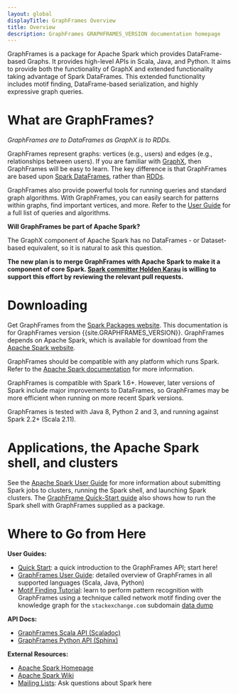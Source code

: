 ```yaml
---
layout: global
displayTitle: GraphFrames Overview
title: Overview
description: GraphFrames GRAPHFRAMES_VERSION documentation homepage
---
```


GraphFrames is a package for Apache Spark which provides DataFrame-based Graphs.
It provides high-level APIs in Scala, Java, and Python.
It aims to provide both the functionality of GraphX and extended functionality taking advantage
of Spark DataFrames.  This extended functionality includes motif finding, DataFrame-based
serialization, and highly expressive graph queries.

# What are GraphFrames?

*GraphFrames are to DataFrames as GraphX is to RDDs.*

GraphFrames represent graphs: vertices (e.g., users) and edges (e.g., relationships between users).
If you are familiar with [GraphX](http://spark.apache.org/docs/latest/graphx-programming-guide.html),
then GraphFrames will be easy to learn.  The key difference is that GraphFrames are based upon
[Spark DataFrames](http://spark.apache.org/docs/latest/sql-programming-guide.html),
rather than [RDDs](http://spark.apache.org/docs/latest/programming-guide.html#resilient-distributed-datasets-rdds).

GraphFrames also provide powerful tools for running queries and standard graph algorithms.
With GraphFrames, you can easily search for patterns within graphs, find important vertices, and more.
Refer to the [User Guide](user-guide.html) for a full list of queries and algorithms.

__Will GraphFrames be part of Apache Spark?__

The GraphX component of Apache Spark has no DataFrames - or Dataset-based equivalent, so it is
natural to ask this question.

**The new plan is to merge GraphFrames with Apache Spark to make it a component of core Spark.
[Spark committer Holden Karau](https://spark.apache.org/committers.html#:~:text=Holden%20Karau,Netflix)
is willing to support this effort by reviewing the relevant pull requests.**

# Downloading

Get GraphFrames from the [Spark Packages website](http://spark-packages.org/package/graphframes/graphframes).
This documentation is for GraphFrames version {{site.GRAPHFRAMES_VERSION}}.
GraphFrames depends on Apache Spark, which is available for download from the
[Apache Spark website](http://spark.apache.org).

GraphFrames should be compatible with any platform which runs Spark.
Refer to the [Apache Spark documentation](http://spark.apache.org/docs/latest) for more information.

GraphFrames is compatible with Spark 1.6+.  However, later versions of Spark include major improvements
to DataFrames, so GraphFrames may be more efficient when running on more recent Spark versions.

GraphFrames is tested with Java 8, Python 2 and 3, and running against Spark 2.2+ (Scala 2.11).

# Applications, the Apache Spark shell, and clusters

See the [Apache Spark User Guide](http://spark.apache.org/docs/latest/) for more information about
submitting Spark jobs to clusters, running the Spark shell, and launching Spark clusters.
The [GraphFrame Quick-Start guide](quick-start.html) also shows how to run the Spark shell with
GraphFrames supplied as a package.

# Where to Go from Here

**User Guides:**

* [Quick Start](quick-start.html): a quick introduction to the GraphFrames API; start here!
* [GraphFrames User Guide](user-guide.html): detailed overview of GraphFrames
  in all supported languages (Scala, Java, Python)
* [Motif Finding Tutorial](motif-tutorial.html): learn to perform pattern recognition with GraphFrames using a technique called network motif finding over the knowledge graph for the `stackexchange.com` subdomain [data dump](https://archive.org/details/stackexchange)

**API Docs:**

* [GraphFrames Scala API (Scaladoc)](api/scala/index.html#org.graphframes.package)
* [GraphFrames Python API (Sphinx)](api/python/index.html)

**External Resources:**

* [Apache Spark Homepage](http://spark.apache.org)
* [Apache Spark Wiki](https://cwiki.apache.org/confluence/display/SPARK)
* [Mailing Lists](http://spark.apache.org/mailing-lists.html): Ask questions about Spark here
